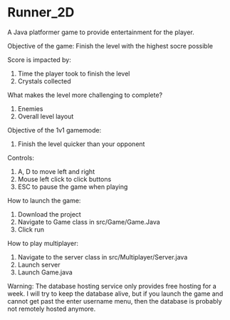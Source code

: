 # Runner_2D

A Java platformer game to provide entertainment for the player.


Objective of the game: Finish the level with the highest socre possible

Score is impacted by: 
  1) Time the player took to finish the level
  2) Crystals collected
 
What makes the level more challenging to complete?
  1) Enemies
  2) Overall level layout

Objective of the 1v1 gamemode:
  1) Finish the level quicker than your opponent

Controls:
  1) A, D to move left and right
  2) Mouse left click to click buttons
  3) ESC to pause the game when playing
 
 How to launch the game:
  1) Download the project
  2) Navigate to Game class in src/Game/Game.Java
  3) Click run

How to play multiplayer:
  1) Navigate to the server class in src/Multiplayer/Server.java
  2) Launch server
  3) Launch Game.java

Warning: The database hosting service only provides free hosting for a week. I will try to keep the database alive, but if you launch the game and cannot get past the enter username menu,
then the database is probably not remotely hosted anymore.
